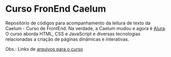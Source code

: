 # Curso FronEnd Caelum 

Repositório de códigos para acompanhamento da leitura de texto da Caelum - Curso de FrontEnd. Na verdade, a Caelum mudou e agora é [Alura](https://www.alura.com.br/). O curso aborda HTML, CSS
e JavaScript e diversas tecnologias relacionadas a criação de páginas dinâmicas e interativas.

Obs.: Links de [arquivos para o curso](https://github.com/CaelumAulas/web7885?tab=readme-ov-file)